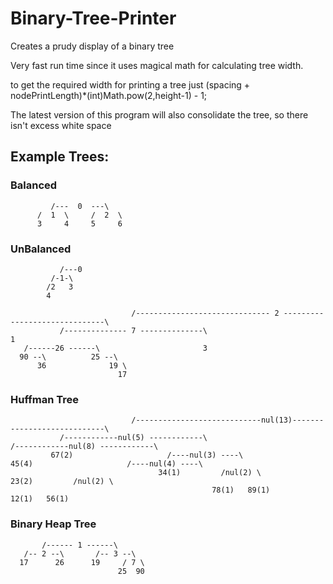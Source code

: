 # Binary-Tree-Printer

Creates a prudy display of a binary tree

Very fast run time since it uses magical math for calculating tree width.

to get the required width for printing a tree just
(spacing + nodePrintLength)*(int)Math.pow(2,height-1) - 1;


The latest version of this program will also consolidate the tree, so there isn't excess white space


Example Trees:
--------------

### Balanced ###
             /---  0  ---\             
          /  1  \     /  2  \          
          3     4     5     6          

### UnBalanced ###
               /---0                   
             /-1-\                     
            /2   3                     
            4                          

                               /------------------------------ 2 ------------------------------\                               
               /-------------- 7 --------------\                                               1                               
       /------26 ------\                       3                                                                               
      90 --\          25 --\                                                                                                   
          36              19 \                                                                                                 
                            17                                                                                                 

### Huffman Tree ###
                               /----------------------------nul(13)----------------------------\                               
               /------------nul(5) ------------\                               /------------nul(8) ------------\               
             67(2)                     /----nul(3) ----\                     45(4)                     /----nul(4) ----\       
                                     34(1)         /nul(2) \                                         23(2)         /nul(2) \   
                                                 78(1)   89(1)                                                   12(1)   56(1) 
### Binary Heap Tree ###
           /------ 1 ------\           
       /-- 2 --\       /-- 3 --\       
      17      26      19     / 7 \     
                            25  90     
